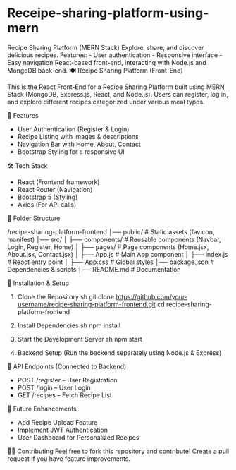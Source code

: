 # Receipe-sharing-platform-using-mern
Recipe Sharing Platform (MERN Stack)  Explore, share, and discover delicious recipes. Features:  - User authentication - Responsive interface - Easy navigation  React-based front-end, interacting with Node.js and MongoDB back-end.
🍽 Recipe Sharing Platform (Front-End)

This is the React Front-End for a Recipe Sharing Platform built using MERN Stack (MongoDB, Express.js, React, and Node.js). Users can register, log in, and explore different recipes categorized under various meal types.

🚀 Features
- User Authentication (Register & Login)
- Recipe Listing with images & descriptions
- Navigation Bar with Home, About, Contact
- Bootstrap Styling for a responsive UI

🛠 Tech Stack
- React (Frontend framework)
- React Router (Navigation)
- Bootstrap 5 (Styling)
- Axios (For API calls)

📂 Folder Structure

/recipe-sharing-platform-frontend
│── public/               # Static assets (favicon, manifest)
│── src/
│   ├── components/       # Reusable components (Navbar, Login, Register, Home)
│   ├── pages/            # Page components (Home.jsx, About.jsx, Contact.jsx)
│   ├── App.js            # Main App component
│   ├── index.js          # React entry point
│   ├── App.css           # Global styles
│── package.json          # Dependencies & scripts
│── README.md             # Documentation


🔧 Installation & Setup
1. Clone the Repository
   sh
   git clone https://github.com/your-username/recipe-sharing-platform-frontend.git
   cd recipe-sharing-platform-frontend
   
2. Install Dependencies
   sh
   npm install
   
3. Start the Development Server
   sh
   npm start
   
4. Backend Setup (Run the backend separately using Node.js & Express)

🔗 API Endpoints (Connected to Backend)
- POST /register – User Registration
- POST /login – User Login
- GET /recipes – Fetch Recipe List

📌 Future Enhancements
- Add Recipe Upload Feature
- Implement JWT Authentication
- User Dashboard for Personalized Recipes

👨‍💻 Contributing
Feel free to fork this repository and contribute! Create a pull request if you have feature improvements.
